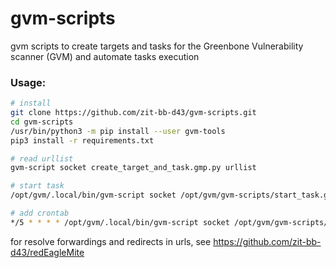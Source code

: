# gvm-scripts
gvm scripts to create targets and tasks for the Greenbone Vulnerability scanner (GVM) and automate tasks execution


### Usage:

```bash
# install
git clone https://github.com/zit-bb-d43/gvm-scripts.git
cd gvm-scripts
/usr/bin/python3 -m pip install --user gvm-tools
pip3 install -r requirements.txt

# read urllist
gvm-script socket create_target_and_task.gmp.py urllist

# start task
/opt/gvm/.local/bin/gvm-script socket /opt/gvm/gvm-scripts/start_task.gmp.py

# add crontab
*/5 * * * * /opt/gvm/.local/bin/gvm-script socket /opt/gvm/gvm-scripts/start_task.gmp.py
```

for resolve forwardings and redirects in urls, see https://github.com/zit-bb-d43/redEagleMite
